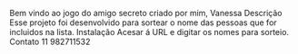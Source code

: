 Bem vindo ao jogo do amigo secreto criado por mim, Vanessa
Descrição
Esse projeto foi desenvolvido para sortear o nome das pessoas que for incluidos na lista.
Instalação
Acesar á URL e digitar os nomes para sorteio.
Contato
11 982711532
